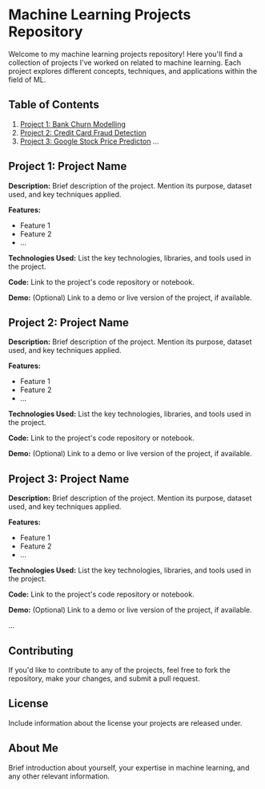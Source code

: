 # Machine Learning Projects Repository

Welcome to my machine learning projects repository! Here you'll find a collection of projects I've worked on related to machine learning. Each project explores different concepts, techniques, and applications within the field of ML.

## Table of Contents

1. [Project 1: Bank Churn Modelling](#https://github.com/Geo107/Machine-Learning/Bank%20Churn%20Modelling)
2. [Project 2: Credit Card Fraud Detection](#project-2-project-name)
3. [Project 3: Google Stock Price Predicton](#project-3-project-name)
   ...

## Project 1: Project Name

**Description:** Brief description of the project. Mention its purpose, dataset used, and key techniques applied.

**Features:**
- Feature 1
- Feature 2
- ...

**Technologies Used:** List the key technologies, libraries, and tools used in the project.

**Code:** Link to the project's code repository or notebook.

**Demo:** (Optional) Link to a demo or live version of the project, if available.

## Project 2: Project Name

**Description:** Brief description of the project. Mention its purpose, dataset used, and key techniques applied.

**Features:**
- Feature 1
- Feature 2
- ...

**Technologies Used:** List the key technologies, libraries, and tools used in the project.

**Code:** Link to the project's code repository or notebook.

**Demo:** (Optional) Link to a demo or live version of the project, if available.

## Project 3: Project Name

**Description:** Brief description of the project. Mention its purpose, dataset used, and key techniques applied.

**Features:**
- Feature 1
- Feature 2
- ...

**Technologies Used:** List the key technologies, libraries, and tools used in the project.

**Code:** Link to the project's code repository or notebook.

**Demo:** (Optional) Link to a demo or live version of the project, if available.

...

## Contributing

If you'd like to contribute to any of the projects, feel free to fork the repository, make your changes, and submit a pull request.

## License

Include information about the license your projects are released under.

## About Me

Brief introduction about yourself, your expertise in machine learning, and any other relevant information.

